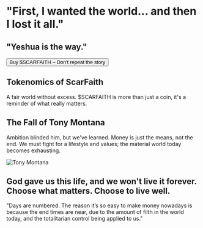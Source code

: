 <div class="hero">
    <h1>"First, I wanted the world... and then I lost it all."</h1>
    <h2>"Yeshua is the way."</h2>
    <button class="cta-btn" onclick="window.location.href='https://pumpfun.com/launch-scarfaith'">Buy $SCARFAITH – Don't repeat the story</button>
</div>

<div class="section tokenomics">
    <h2>Tokenomics of ScarFaith</h2>
    <p>A fair world without excess. $SCARFAITH is more than just a coin, it's a reminder of what really matters.</p>
</div>

<div class="section">
    <h2>The Fall of Tony Montana</h2>
    <p>Ambition blinded him, but we've learned. Money is just the means, not the end. We must fight for a lifestyle and values; the material world today becomes exhausting.</p>
    <img src="https://i.pinimg.com/736x/db/b2/72/dbb2728f8b05321bf9295e5bc754f01a.jpg" alt="Tony Montana" />
</div>

<div class="section">
    <h2>God gave us this life, and we won't live it forever. Choose what matters. Choose to live well.</h2>
    <p>"Days are numbered. The reason it’s so easy to make money nowadays is because the end times are near, due to the amount of filth in the world today, and the totalitarian control being applied to us."</p>
</div>

</body>
</html>
